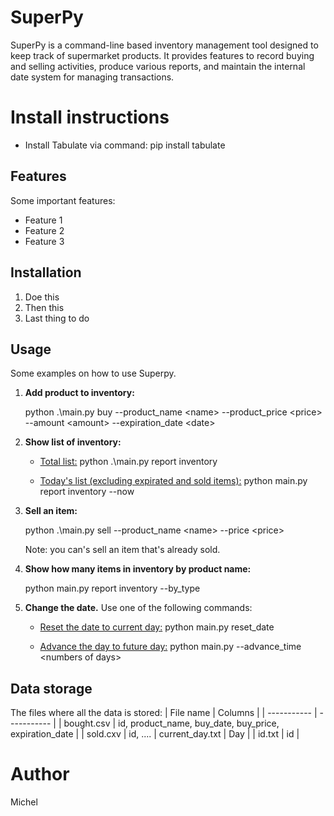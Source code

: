 # SuperPy
SuperPy is a command-line based inventory management tool designed to keep track of supermarket products. It provides features to record buying and selling activities, produce various reports, and maintain the internal date system for managing transactions.

# Install instructions
* Install Tabulate via command: pip install tabulate

## Features
Some important features:
* Feature 1
* Feature 2
* Feature 3

## Installation
1. Doe this
2. Then this
3. Last thing to do

## Usage
Some examples on how to use Superpy.
1. **Add product to inventory:**

    python .\main.py buy --product_name \<name> --product_price \<price> --amount \<amount> --expiration_date \<date>

2. **Show list of inventory:**

    * <u>Total list:</u> python .\main.py report inventory
    
    * <u>Today's list (excluding expirated and sold items):</u> python main.py report inventory --now

3. **Sell an item:**

    python .\main.py sell --product_name \<name> --price \<price>

    Note: you can's sell an item that's already sold.

4. **Show how many items in inventory by product name:**

    python main.py report inventory --by_type

5. **Change the date.**
    Use one of the following commands:

    * <u>Reset the date to current day:</u> python main.py reset_date
    
    * <u>Advance the day to future day:</u> python main.py --advance_time \<numbers of days>

## Data storage
The files where all the data is stored:
| File name | Columns |
| ----------- | ----------- |
| bought.csv | id, product_name, buy_date, buy_price, expiration_date |
| sold.cxv | id, ....
| current_day.txt | Day |
| id.txt | id |

# Author
Michel